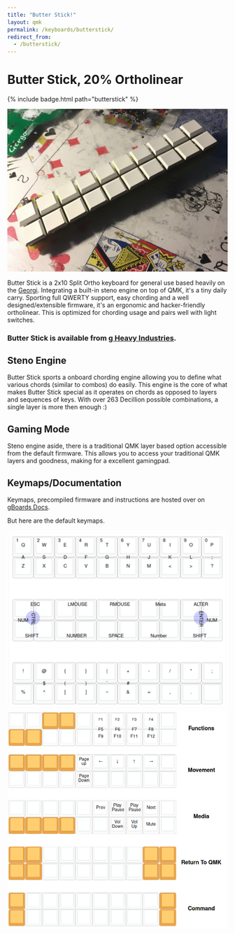 ```yaml
---
title: "Butter Stick!"
layout: qmk
permalink: /keyboards/butterstick/
redirect_from: 
  - /butterstick/
---
```


# Butter Stick, 20% Ortholinear

{% include badge.html path="butterstick" %}

![Butter Stick](/keyboards/butterstick/flashy.jpg)

Butter Stick is a 2x10 Split Ortho keyboard for general use based heavily on the [Georgi](/georgi/). Integrating a built-in steno engine on top of QMK, it's a tiny daily carry. Sporting full QWERTY support, easy chording and a well designed/extensible firmware, it's an ergonomic and hacker-friendly ortholinear. This is optimized for chording usage and pairs well with light switches.

### Butter Stick is available from **[g Heavy Industries](http://gboards.ca)**.

## Steno Engine
Butter Stick sports a onboard chording engine allowing you to define what various chords (similar to combos) do easily. This engine is the core of what makes Butter Stick special as it operates on chords as opposed to layers and sequences of keys. With over 263 Decillion possible combinations, a single layer is more then enough :)

## Gaming Mode
Steno engine aside, there is a traditional QMK layer based option accessible from the default firmware. This allows you to access your traditional QMK layers and goodness, making for a excellent gamingpad.

## Keymaps/Documentation
Keymaps, precompiled firmware and instructions are hosted over on [gBoards Docs](http://docs.gboards.ca/). 

But here are the default keymaps.

![Qwerty](/keyboards/butterstick/layout.png)
![Layers](/keyboards/butterstick/layers.png)
